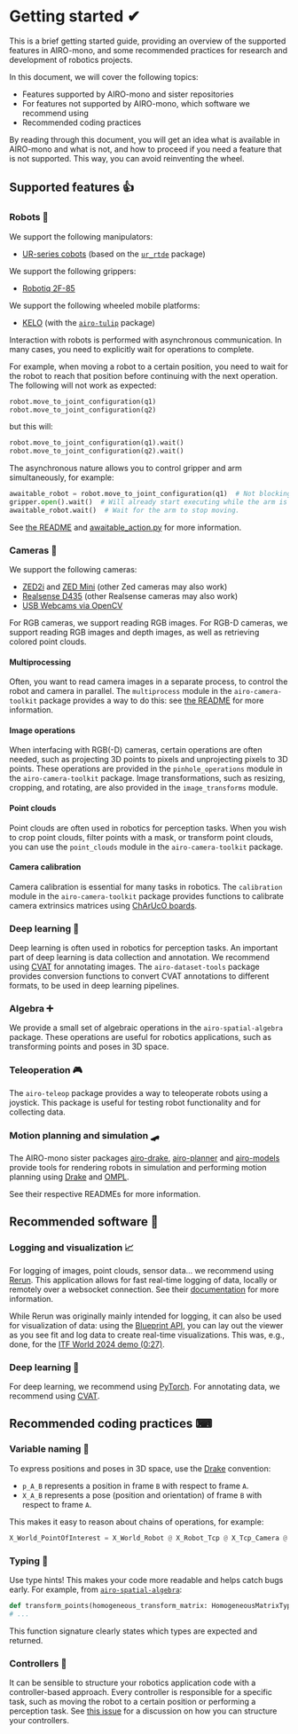 # Getting started ✔

This is a brief getting started guide, providing an overview of the supported features in AIRO-mono, and some
recommended practices for research and development of robotics projects.

In this document, we will cover the following topics:

- Features supported by AIRO-mono and sister repositories
- For features not supported by AIRO-mono, which software we recommend using
- Recommended coding practices

By reading through this document, you will get an idea what is available in AIRO-mono and what is not,
and how to proceed if you need a feature that is not supported. This way, you can avoid reinventing the wheel.

## Supported features 👍

### Robots 🤖

We support the following manipulators:

- [UR-series cobots](https://www.universal-robots.com/) (based on the [
  `ur_rtde`](https://sdurobotics.gitlab.io/ur_rtde/) package)

We support the following grippers:

- [Robotiq 2F-85](https://robotiq.com/products/2f85-140-adaptive-robot-gripper)

We support the following wheeled mobile platforms:

- [KELO](https://www.kelo-robotics.com/) (with the [`airo-tulip`](https://pypi.org/project/airo-tulip/) package)

Interaction with robots is performed with asynchronous communication. In many cases, you need to explicitly wait for
operations to complete.

For example, when moving a robot to a certain position, you need to wait for the robot to reach that position before
continuing with the next operation. The following will not work as expected:

```python
robot.move_to_joint_configuration(q1)
robot.move_to_joint_configuration(q2)
```

but this will:

```python
robot.move_to_joint_configuration(q1).wait()
robot.move_to_joint_configuration(q2).wait()
```

The asynchronous nature allows you to control gripper and arm simultaneously, for example:

```python
awaitable_robot = robot.move_to_joint_configuration(q1)  # Not blocking.
gripper.open().wait()  # Will already start executing while the arm is still moving. Blocking.
awaitable_robot.wait()  # Wait for the arm to stop moving.
```

See [the README](airo-robots/README.md) and [awaitable_action.py](airo-robots/airo_robots/awaitable_action.py) for more
information.

### Cameras 📸

We support the following cameras:

- [ZED2i](https://www.stereolabs.com/zed-2/) and [ZED Mini](https://www.stereolabs.com/zed-mini/) (other Zed cameras may also work)
- [Realsense D435](https://www.intelrealsense.com/depth-camera-d435/) (other Realsense cameras may also work)
- [USB Webcams via OpenCV](https://opencv.org/)

For RGB cameras, we support reading RGB images.
For RGB-D cameras, we support reading RGB images and depth images, as well as retrieving colored point clouds.

#### Multiprocessing

Often, you want to read camera images in a separate process, to control the robot and camera in parallel.
The `multiprocess` module in the `airo-camera-toolkit` package provides a way to do this:
see [the README](airo-camera-toolkit/README.md) for more information.

#### Image operations

When interfacing with RGB(-D) cameras, certain operations are often needed, such as projecting 3D points to pixels and
unprojecting pixels to 3D points.
These operations are provided in the `pinhole_operations` module in the `airo-camera-toolkit` package.
Image transformations, such as resizing, cropping, and rotating, are also provided in the `image_transforms` module.

#### Point clouds

Point clouds are often used in robotics for perception tasks. When you wish to crop point clouds, filter points with a
mask, or transform point clouds, you can use the `point_clouds` module in the `airo-camera-toolkit` package.

#### Camera calibration

Camera calibration is essential for many tasks in robotics. The `calibration` module in the `airo-camera-toolkit`
package provides functions to calibrate camera extrinsics matrices
using [ChArUcO boards](https://docs.opencv.org/3.4/df/d4a/tutorial_charuco_detection.html).

### Deep learning 🧠

Deep learning is often used in robotics for perception tasks. An important part of deep learning is data collection
and annotation. We recommend using [CVAT](https://www.cvat.ai/) for annotating images. The `airo-dataset-tools` package
provides conversion functions to convert CVAT annotations to different formats, to be used in deep learning pipelines.

### Algebra ➕

We provide a small set of algebraic operations in the `airo-spatial-algebra` package. These operations are useful for
robotics applications, such as transforming points and poses in 3D space.

### Teleoperation 🎮

The `airo-teleop` package provides a way to teleoperate robots using a joystick. This package is useful for testing
robot functionality and for collecting data.

### Motion planning and simulation 🛹

The AIRO-mono sister packages [airo-drake](https://pypi.org/project/airo-drake/),
[airo-planner](https://pypi.org/project/airo-planner/) and [airo-models](https://pypi.org/project/airo-models/) provide
tools for rendering robots in simulation and performing motion planning using [Drake](https://drake.mit.edu/)
and [OMPL](https://ompl.kavrakilab.org/).

See their respective READMEs for more information.

## Recommended software 💽

### Logging and visualization 📈

For logging of images, point clouds, sensor data... we recommend using [Rerun](https://rerun.io/).
This application allows for fast real-time logging of data, locally or remotely over a websocket connection.
See their [documentation](https://rerun.io/docs/getting-started/what-is-rerun) for more information.

While Rerun was originally mainly intended for logging, it can also be used for visualization of data:
using the [Blueprint API](https://rerun.io/docs/concepts/blueprint), you can lay out the viewer as you see fit
and log data to create real-time visualizations. This was, e.g., done, for the [ITF World 2024 demo (0:27)](https://youtu.be/ThvECQgYLqQ?t=27).

### Deep learning 🧠

For deep learning, we recommend using [PyTorch](https://pytorch.org/). For annotating data, we recommend
using [CVAT](https://www.cvat.ai/).

## Recommended coding practices ⌨

### Variable naming 📗

To express positions and poses in 3D space, use
the [Drake](https://drake.mit.edu/doxygen_cxx/group__multibody__spatial__pose.html) convention:

- `p_A_B` represents a position in frame `B` with respect to frame `A`.
- `X_A_B` represents a pose (position and orientation) of frame `B` with respect to frame `A`.

This makes it easy to reason about chains of operations, for example:

```python
X_World_PointOfInterest = X_World_Robot @ X_Robot_Tcp @ X_Tcp_Camera @ X_Camera_PointOfInterest
```

### Typing 🦉

Use type hints! This makes your code more readable and helps catch bugs early. For example, from [
`airo-spatial-algebra`](https://github.com/airo-ugent/airo-mono/blob/fb4097ec9477a45599a097a0189c3f317498841c/airo-spatial-algebra/airo_spatial_algebra/operations.py#L71):

```python
def transform_points(homogeneous_transform_matrix: HomogeneousMatrixType, points: Vectors3DType) -> Vectors3DType:
# ...
```

This function signature clearly states which types are expected and returned.

### Controllers 🧰

It can be sensible to structure your robotics application code with a controller-based approach.
Every controller is responsible for a specific task, such as moving the robot to a certain position or
performing a perception task. See [this issue](https://github.com/airo-ugent/airo-mono/issues/140)
for a discussion on how you can structure your controllers.